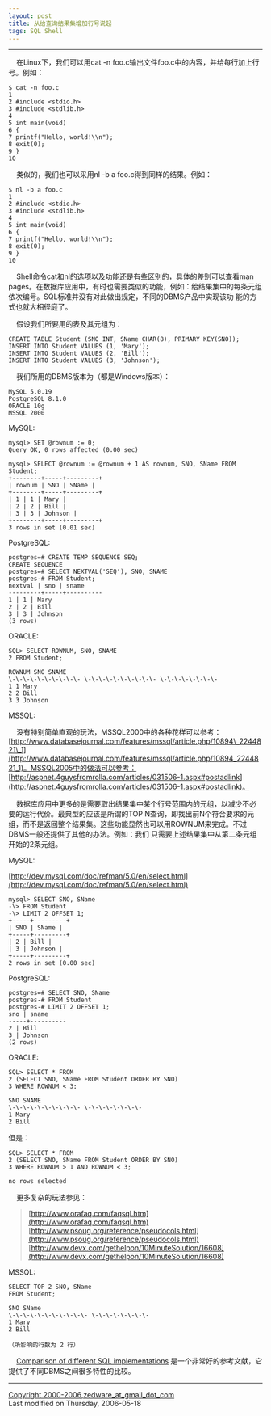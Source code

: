 ```yaml
---
layout: post
title: 从给查询结果集增加行号说起
tags: SQL Shell
---
```


* * *

    在Linux下，我们可以用cat -n foo.c输出文件foo.c中的内容，并给每行加上行号。例如：

```
$ cat -n foo.c  
1  
2 #include <stdio.h>  
3 #include <stdlib.h>  
4  
5 int main(void)  
6 {  
7 printf("Hello, world!\\n");  
8 exit(0);  
9 }  
10
```

    类似的，我们也可以采用nl -b a foo.c得到同样的结果。例如：

```
$ nl -b a foo.c  
1  
2 #include <stdio.h>  
3 #include <stdlib.h>  
4  
5 int main(void)  
6 {  
7 printf("Hello, world!\\n");  
8 exit(0);  
9 }  
10
```

    Shell命令cat和nl的选项以及功能还是有些区别的，具体的差别可以查看man pages。在数据库应用中，有时也需要类似的功能，例如：给结果集中的每条元组依次编号。SQL标准并没有对此做出规定，不同的DBMS产品中实现该功 能的方式也就大相径庭了。

    假设我们所要用的表及其元组为：

```
CREATE TABLE Student (SNO INT, SName CHAR(8), PRIMARY KEY(SNO));  
INSERT INTO Student VALUES (1, 'Mary');  
INSERT INTO Student VALUES (2, 'Bill');  
INSERT INTO Student VALUES (3, 'Johnson');
```

    我们所用的DBMS版本为（都是Windows版本）：

```
MySQL 5.0.19  
PostgreSQL 8.1.0  
ORACLE 10g  
MSSQL 2000
```

MySQL:

```
mysql> SET @rownum := 0;  
Query OK, 0 rows affected (0.00 sec)
 
mysql> SELECT @rownum := @rownum + 1 AS rownum, SNO, SName FROM Student;  
+--------+-----+---------+  
| rownum | SNO | SName |  
+--------+-----+---------+  
| 1 | 1 | Mary |  
| 2 | 2 | Bill |  
| 3 | 3 | Johnson |  
+--------+-----+---------+  
3 rows in set (0.01 sec)
```

PostgreSQL:

```
postgres=# CREATE TEMP SEQUENCE SEQ;  
CREATE SEQUENCE  
postgres=# SELECT NEXTVAL('SEQ'), SNO, SNAME  
postgres-# FROM Student;  
nextval | sno | sname  
---------+-----+----------  
1 | 1 | Mary  
2 | 2 | Bill  
3 | 3 | Johnson  
(3 rows)
```

ORACLE:

```
SQL> SELECT ROWNUM, SNO, SNAME  
2 FROM Student;
 
ROWNUM SNO SNAME  
\-\-\-\-\-\-\-\-\-\- \-\-\-\-\-\-\-\-\-\- \-\-\-\-\-\-\-\-  
1 1 Mary  
2 2 Bill  
3 3 Johnson
```

MSSQL:

    没有特别简单直观的玩法，MSSQL2000中的各种花样可以参考： [http://www.databasejournal.com/features/mssql/article.php/10894\_2244821\_1](http://www.databasejournal.com/features/mssql/article.php/10894_2244821_1)。MSSQL2005中的做法可以参考： [http://aspnet.4guysfromrolla.com/articles/031506-1.aspx#postadlink](http://aspnet.4guysfromrolla.com/articles/031506-1.aspx#postadlink)。

    数据库应用中更多的是需要取出结果集中某个行号范围内的元组，以减少不必要的运行代价。最典型的应该是所谓的TOP N查询，即找出前N个符合要求的元组，而不是返回整个结果集。这些功能显然也可以用ROWNUM来完成。不过DBMS一般还提供了其他的办法。例如：我们 只需要上述结果集中从第二条元组开始的2条元组。

MySQL:  
  
[http://dev.mysql.com/doc/refman/5.0/en/select.html](http://dev.mysql.com/doc/refman/5.0/en/select.html)

```
mysql> SELECT SNO, SName  
-\> FROM Student  
-\> LIMIT 2 OFFSET 1;  
+-----+---------+  
| SNO | SName |  
+-----+---------+  
| 2 | Bill |  
| 3 | Johnson |  
+-----+---------+  
2 rows in set (0.00 sec)
```

PostgreSQL:

```
postgres=# SELECT SNO, SName  
postgres-# FROM Student  
postgres-# LIMIT 2 OFFSET 1;  
sno | sname  
-----+----------  
2 | Bill  
3 | Johnson  
(2 rows)
```

ORACLE:

```
SQL> SELECT * FROM  
2 (SELECT SNO, SName FROM Student ORDER BY SNO)  
3 WHERE ROWNUM < 3;

SNO SNAME  
\-\-\-\-\-\-\-\-\-\- \-\-\-\-\-\-\-\-  
1 Mary  
2 Bill
```

但是：

```
SQL> SELECT * FROM  
2 (SELECT SNO, SName FROM Student ORDER BY SNO)  
3 WHERE ROWNUM > 1 AND ROWNUM < 3;

no rows selected
```

    更多复杂的玩法参见：

> [http://www.orafaq.com/faqsql.htm](http://www.orafaq.com/faqsql.htm)  
> [http://www.psoug.org/reference/pseudocols.html](http://www.psoug.org/reference/pseudocols.html)  
> [http://www.devx.com/gethelpon/10MinuteSolution/16608](http://www.devx.com/gethelpon/10MinuteSolution/16608)

MSSQL:

```
SELECT TOP 2 SNO, SName  
FROM Student;
 
SNO SName  
\-\-\-\-\-\-\-\-\-\-\- \-\-\-\-\-\-\-\-  
1 Mary  
2 Bill
 
（所影响的行数为 2 行）
```

    [Comparison of different SQL implementations](http://troels.arvin.dk/db/rdbms) 是一个非常好的参考文献，它提供了不同DBMS之间很多特性的比较。

* * *

[Copyright 2000-2006,zedware\_at\_gmail\_dot\_com](mailto:zedware_at_gmail_dot_com)  
Last modified on Thursday, 2006-05-18
